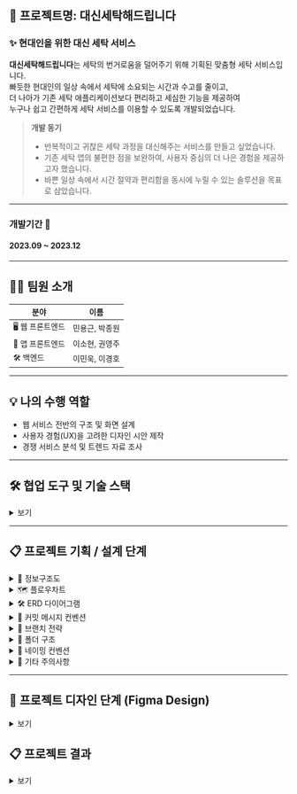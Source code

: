 ## 🧺 프로젝트명: 대신세탁해드립니다

### ✨ 현대인을 위한 대신 세탁 서비스

**대신세탁해드립니다**는 세탁의 번거로움을 덜어주기 위해 기획된 맞춤형 세탁 서비스입니다.  
빠듯한 현대인의 일상 속에서 세탁에 소요되는 시간과 수고를 줄이고,  
더 나아가 기존 세탁 애플리케이션보다 편리하고 세심한 기능을 제공하여  
누구나 쉽고 간편하게 세탁 서비스를 이용할 수 있도록 개발되었습니다.

> **개발 동기**  
> - 반복적이고 귀찮은 세탁 과정을 대신해주는 서비스를 만들고 싶었습니다.  
> - 기존 세탁 앱의 불편한 점을 보완하여, 사용자 중심의 더 나은 경험을 제공하고자 했습니다.  
> - 바쁜 일상 속에서 시간 절약과 편리함을 동시에 누릴 수 있는 솔루션을 목표로 삼았습니다.

---
### 개발기간 📅
#### 2023.09 ~ 2023.12
---
## 👨‍💻 팀원 소개

| 분야        | 이름            |
|-------------|----------------|
| 🖥 웹 프론트엔드 | 민용근, 박종원 |
| 📱 앱 프론트엔드 | 이소현, 권영주 |
| 🛠 백엔드       | 이민욱, 이경호 |
---
## 💡 나의 수행 역할

- 웹 서비스 전반의 구조 및 화면 설계
- 사용자 경험(UX)을 고려한 디자인 시안 제작
- 경쟁 서비스 분석 및 트렌드 자료 조사
---

## 🛠️ 협업 도구 및 기술 스택
<details>


<summary>보기</summary>


### 🛠️ 협업
<div style="display:flex; gap:10px; align-items:center;">
  <img src="https://cdn.jsdelivr.net/gh/devicons/devicon/icons/git/git-original.svg" width="40"/> 
  <img src="https://cdn.jsdelivr.net/gh/devicons/devicon/icons/github/github-original.svg" width="40"/>
  <img src="https://cdn.jsdelivr.net/gh/devicons/devicon/icons/slack/slack-original.svg" width="40"/>
  <img src="https://cdn.jsdelivr.net/gh/devicons/devicon/icons/figma/figma-original.svg" width="40"/>
  <img src="https://cdn.jsdelivr.net/gh/devicons/devicon/icons/jira/jira-original.svg" width="40"/>
  <img src="https://raw.githubusercontent.com/simple-icons/simple-icons/develop/icons/postman.svg" width="40"/>
</div>

---

### 📱 앱

<div style="display:flex; gap:10px; align-items:center;">
  <img src="https://cdn.jsdelivr.net/gh/devicons/devicon/icons/xcode/xcode-original.svg" width="40"/>
  <img src="https://cdn.jsdelivr.net/gh/devicons/devicon/icons/swift/swift-original.svg" width="40"/>
</div>

---

### 🖥 웹

<div style="display:flex; gap:10px; align-items:center;">
  <img src="https://cdn.jsdelivr.net/gh/devicons/devicon/icons/react/react-original.svg" width="40"/>
  <img src="https://raw.githubusercontent.com/styled-components/brand/master/styled-components.png" width="40"/>
</div>

---

### 🛠 백엔드

<div style="display:flex; gap:10px; align-items:center;">
  <img src="https://cdn.jsdelivr.net/gh/devicons/devicon/icons/java/java-original.svg" width="40"/>
  <img src="https://cdn.jsdelivr.net/gh/devicons/devicon/icons/tomcat/tomcat-original.svg" width="40"/>
  <img src="https://cdn.jsdelivr.net/gh/devicons/devicon/icons/spring/spring-original.svg" width="40"/>
  <img src="https://cdn.jsdelivr.net/gh/devicons/devicon/icons/mysql/mysql-original.svg" width="40"/>
</div>

</details>

---
## 📋 프로젝트 기획 / 설계 단계

<details>
<summary>📌 정보구조도</summary>

![정보구조도](/daeseda/docs/flowcharts/image19.png)

</details>


<details>
<summary>🗺️ 플로우차트</summary>

![로그인 플로우차트 1](/daeseda/docs/flowcharts/image21.png)
![로그인 플로우차트 2](/daeseda/docs/flowcharts/image22.png)
![로그인 플로우차트 3](/daeseda/docs/flowcharts/image23.png)
![로그인 플로우차트 4](/daeseda/docs/flowcharts/image24.png)

</details>


<details>
<summary>🛠️ ERD 다이어그램</summary>

- 피터 첸 표기법
![ERD 다이어그램](/daeseda/docs/erd/image25.png)

- I/E 표기법
![ERD 다이어그램](/daeseda/docs/erd/image26.png)

- 최종 ERD 다이어그램
![ERD 다이어그램](/daeseda/docs/erd/image57.png)


</details>


<details>
<summary>📝 커밋 메시지 컨벤션</summary>

- ✨ feat: 새로운 기능 추가  
- 🐛 fix: 버그 수정  
- 🛠 chore: 빌드 테스트 업데이트, 프로젝트 설정 변경  
- 🎨 design: CSS 등 사용자 UI 디자인 변경  
- 🛠 refactor: 코드 리팩토링  
- 🧪 test: 테스트  
- 🔄 rename: 파일, 폴더명을 수정하거나 옮기는 작업 수행  
- 🗑 remove: 파일 삭제 작업 수행  

</details>

<details>
<summary>🌿 브랜치 전략</summary>

- 🚀 feature/페이지명

</details>

<details>
<summary>📂 폴더 구조</summary>

📁 **src**  
├── 📂 **assets**  
│   ├── 📂 **fonts**  
│   │   └── font.ttf  
│   └── 📂 **images**  
│       └── 🖼️ image.png  
│  
├── 📂 **components**  
│   ├── 🧩 **common** (공통으로 사용되는 컴포넌트)  
│   │   ├── 🧭 Header.jsx  
│   │   ├── 🔘 Button.jsx  
│   │   ├── 📝 Input.jsx  
│   │   └── 📦 Modal.jsx  
│   ├── 🔐 **login** (로그인 페이지에 사용되는 컴포넌트)  
│   │   └── 🔍 FindId.jsx  
│   └── 📝 **signup** (회원가입 페이지에 사용되는 컴포넌트)  
│       └── ...  
│  
├── 📂 **pages**  
│   ├── 🏠 **index**  
│   │   └── 🗂️ index.jsx  
│   └── 🔐 **login**  
│       └── 🗂️ index.jsx  
│  
└── 📂 **styles**  
    ├── 🔤 fonts.css  
    └── 🧹 reset.css  


</details>

<details>
<summary>📝 네이밍 컨벤션</summary>

- 폴더명, 함수명 - camelCase  
- 컴포넌트명, 스타일드컴포넌트 - PascalCase  

</details>

<details>
<summary>📌 기타 주의사항</summary>

- 주석은 설명하려는 코드 상단에 작성  
- pages 폴더 내 파일명은 `index.jsx`로 작성 (import 문장 경로 간결화 목적)  
- pages 폴더 내 파일 함수명은 `페이지명Page`로 작성 (컴포넌트명과 겹치는 상황 방지)
  
</details>

---
## 🎨 프로젝트 디자인 단계 (Figma Design)
<details>


<summary>보기</summary>

- 메인
![figma](/daeseda/docs/figma/image33.png)
- 로그인
![figma](/daeseda/docs/figma/image29.jpg)
- 회원가입
![figma](/daeseda/docs/figma/image31.png)
- 고객센터
![figma](/daeseda/docs/figma/image30.png)
- 이메일 찾기, 비밀번호 찾기
![figma](/daeseda/docs/figma/image32.png)
- 세탁 신청하기, 신청완료, 주문내역, 기사정보, 리뷰작성, 결제, 리뷰 게시판
![figma](/daeseda/docs/figma/image34.png)
</details>

## 📋 프로젝트 결과


<details>


<summary>보기</summary>

- 메인
![result](/daeseda/docs/results/image1.png)
- 로그인
![result](/daeseda/docs/results/image3.png)
- 회원가입
![result](/daeseda/docs/results/image5.png)
- 주문
![result](/daeseda/docs/results/image7.png)
- 주문 확인
![result](/daeseda/docs/results/image9.png)
- 결제
![result](/daeseda/docs/results/image11.png)
- 리뷰
![result](/daeseda/docs/results/image13.png)
- 게시판
![result](/daeseda/docs/results/image15.png)
- 문의
![result](/daeseda/docs/results/image17.png)
- 회원탈퇴
![result](/daeseda/docs/results/image19.png)
- 배송지 관리
![result](/daeseda/docs/results/image21.png)
</details>
